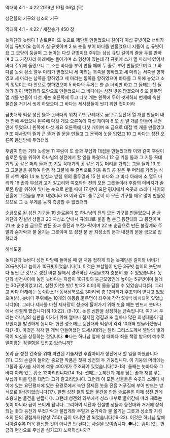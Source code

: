 역대하 4:1 - 4:22 
2016년 10월 06일 (목)

성전뜰의 기구와 성소의 기구



역대하 4:1 - 4:22 / 새찬송가 450 장


놋제단과 놋바다
1 솔로몬이 또 놋으로 제단을 만들었으니 길이가 이십 규빗이요 너비가 이십 규빗이요 높이가 십 규빗이며 2 또 놋을 부어 바다를 만들었으니 지름이 십 규빗이요 그 모양이 둥글며 그 높이는 다섯 규빗이요 주위는 삼십 규빗 길이의 줄을 두를 만하며 3 그 가장자리 아래에는 돌아가며 소 형상이 있는데 각 규빗에 소가 열 마리씩 있어서 바다 주위에 둘렸으니 그 소는 바다를 부어 만들 때에 두 줄로 부어 만들었으며 4 그 바다를 놋쇠 황소 열두 마리가 받쳤으니 세 마리는 북쪽을 향하였고 세 마리는 서쪽을 향하였고 세 마리는 남쪽을 향하였고 세 마리는 동쪽을 향하였으며 바다를 그 위에 놓았고 소의 엉덩이는 다 안으로 향하였으며 5 바다의 두께는 한 손 너비만 하고 그 둘레는 잔 둘레와 같이 백합화의 모양으로 만들었으니 그 바다에는 삼천 밧을 담겠으며 6 또 물두멍 열 개를 만들어 다섯 개는 오른쪽에 두고 다섯 개는 왼쪽에 두어 씻게하되 번제에 속한 물건을 거기서 씻게 하였으며 그 바다는 제사장들이 씻기 위한 것이더라

금촛대와 떡상 성전 뜰과 놋바다의 위치
7 또 규례대로 금으로 등잔대 열 개를 만들어 내전 안에 두었으니 왼쪽에 다섯 개요 오른쪽에 다섯 개이며 8 또 상 열 개를 만들어 내전 안에 두었으니 왼쪽에 다섯 개요 오른쪽에 다섯 개이며 또 금으로 대접 백 개를 만들었고 9 또 제사장의 뜰과 큰 뜰과 뜰 문을 만들고 그 문짝에 놋을 입혔고 10 그 바다는 성전 오른쪽 동남방에 두었더라

후람이 만든 기타 놋성물
11 후람이 또 솥과 부삽과 대접을 만들었더라 이와 같이 후람이 솔로몬 왕을 위하여 하나님의 성전에서 할 일을 마쳤으니 12 곧 기둥 둘과 그 기둥 꼭대기의 공 같은 머리 둘과 또 기둥 꼭대기의 공 같은 기둥 머리를 가리는 그물 둘과 13 또 그 그물들을 위하여 만든 각 그물에 두 줄씩으로 기둥 위의 공 같은 두 머리를 가리는 석류 사백 개와 14 또 받침과 받침 위의 물두멍과 15 한 바다와 그 바다 아래에 소 열두 마리와 16 솥과 부삽과 고기 갈고리와 여호와의 전의 모든 그릇들이라 후람의 아버지가 솔로몬 왕을 위하여 빛나는 놋으로 만들 때에 17 왕이 요단 평지에서 숙곳과 스레다 사이의 진흙에 그것들을 부어 내었더라 18 이와 같이 솔로몬이 이 모든 기구를 매우 많이 만들었으므로 그 놋 무게를 능히 측량할 수 없었더라

순금으로 된 성전 기구들
19 솔로몬이 또 하나님의 전의 모든 기구를 만들었으니 곧 금 제단과 진설병 상들과 20 지성소 앞에서 규례대로 불을 켤 순금 등잔대와 그 등잔이며 21 또 순수한 금으로 만든 꽃과 등잔과 부젓가락이며 22 또 순금으로 만든 불집게와 주발과 숟가락과 불 옮기는 그릇이며 또 성전 문 곧 지성소의 문과 내전의 문을 금으로 입혔더라

해석도움





놋제단과 놋바다
성전 마당에 들어설 때 맨 처음 접하게 되는 놋제단은 길이와 너비가 20규빗이고 높이가 10규빗이었습니다(1). 이것은 브살렐이 만든 3규빗 높이의 놋단보다 훨씬 큰 것으로 성전 바깥 뜰에서 경배하던 사람들조차 충분히 볼 수 있었습니다. 놋단과 성전사이에 놓인 놋바다는 지름이 10규빗의 둥근모양인데 높이는 5규빗이며 둘레는 30규빗이었고(2), 삼천(이천) 밧(1 밧:23 리터)의 물을 담을 수 있었습니다(5). 그리고 바다 아래에는 놋쇠황소가 동서남북으로 3마리씩 총 12마리가 주조되어 받치고 있었으며(4), 놋바다 주위에는 10개의 이동용 물두멍이 좌우에 각각 5개씩 비치되어 있었습니다(6). 그러나 제사를 마친 제사장이 성소에 들어가기 위해 씻을 때는 반드시 놋바다에서 성결케 했습니다(히 10:22). (9-10). 놋은 심판을 상징하는 금속입니다. 여기서 우리는 하나님의 심판을 이기기 위해 얼마나 철저한 정결과 또 얼마나 많은 희생제물이 필요한지를 발견하게 됩니다. 한편 성소에는 등잔대와 떡상이 각각 10개씩 만들어졌습니다(7-8). 이것은 각각 한 개씩 만들어졌던 모세시대와는 달리 그리스도께서 열방의 빛과 떡이 되심을 상징하는 것입니다.
●나는 하나님 앞에 설 때마다 죄를 책망 받으며 예수로 말미암는 정결함을 덧입고 있습니까?

놋과 금
성전 건축을 위해 파견된 기술자인 후람아비가 성전에서 할 일을 마쳤습니다(11). 그의 손길이 들어간 중요한 작품은 첫째 성전의 두 기둥입니다. 이 기둥의 머리에는 그물과 꽃사슬 사이에 석류 400개가 주조되어 있었습니다(12-13). 둘째는 놋바다와 그 바다 아래 있는 황소 12마리입니다(14-15). 셋째는 놋제단과 재를 담는 솥과 재를 푸는 부삽과 피를 담을 대접과 고기 갈고리입니다. 그런데 이 모든 성물들은 숙곳과 스레다 사이에 있는 요단평지에 있는 용광로에서 녹인 정제된 놋을 진흙 거푸집에 부어 만드는 방식으로 완성되었습니다(17). 한편 성전 뜰의 모든 물건을 만든 솔로몬은 이제 성전 안에 소용되는 물건을 만듭니다. 그런데 성전의 외부에서 성소 내부로 들어감에 따라 재료는 놋이 아니라 금이 쓰이게 됩니다. 그리하여 제단과 진설병 상들과 등잔대와 거기에 장식되는 꽃과 등잔과 부젓가락과 불집게와 주발과 숟가락과 불 옮기는 그릇과 성소와 지성소의 문의 경첩까지(왕상 7:50) 금이 아니면 안 되었습니다(19-22). 이것은 하나님 앞에 나아갈수록 더욱 완전한 것이 아니면 안 된다는 사실을 보여줍니다.
●나는 흠이 없는 헌금과 헌신으로 주님을 섬기고자 노력하십니까?